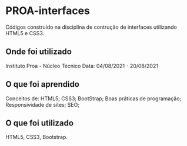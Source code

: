 # PROA-interfaces
Códigos construido na disciplina de contrução de interfaces utilizando HTML5 e CSS3.
## Onde foi utilizado
Instituto Proa - Núcleo Técnico
Data: 04/08/2021 - 20/08/2021

## O que foi aprendido
Conceitos de:
HTML5;
CSS3;
BootStrap;
Boas práticas de programação;
Responsividade de sites;
SEO;

## O que foi utilizado

HTML5, CSS3, Bootstrap.
